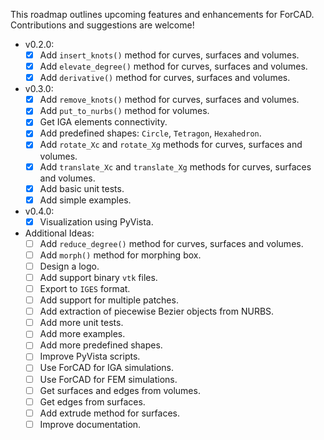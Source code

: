 This roadmap outlines upcoming features and enhancements for ForCAD. Contributions and suggestions are welcome!

- v0.2.0:
    - [x] Add `insert_knots()` method for curves, surfaces and volumes.
    - [x] Add `elevate_degree()` method for curves, surfaces and volumes.
    - [x] Add `derivative()` method for curves, surfaces and volumes.

- v0.3.0:
    - [x] Add `remove_knots()` method for curves, surfaces and volumes.
    - [x] Add `put_to_nurbs()` method for volumes.
    - [x] Get IGA elements connectivity.
    - [x] Add predefined shapes: `Circle`, `Tetragon`, `Hexahedron`.
    - [x] Add `rotate_Xc` and `rotate_Xg` methods for curves, surfaces and volumes.
    - [x] Add `translate_Xc` and `translate_Xg` methods for curves, surfaces and volumes.
    - [x] Add basic unit tests.
    - [x] Add simple examples.

- v0.4.0:
    - [x] Visualization using PyVista.

- Additional Ideas:
    - [ ] Add `reduce_degree()` method for curves, surfaces and volumes.
    - [ ] Add `morph()` method for morphing box.
    - [ ] Design a logo.
    - [ ] Add support binary `vtk` files.
    - [ ] Export to `IGES` format.
    - [ ] Add support for multiple patches.
    - [ ] Add extraction of piecewise Bezier objects from NURBS.
    - [ ] Add more unit tests.
    - [ ] Add more examples.
    - [ ] Add more predefined shapes.
    - [ ] Improve PyVista scripts.
    - [ ] Use ForCAD for IGA simulations.
    - [ ] Use ForCAD for FEM simulations.
    - [ ] Get surfaces and edges from volumes.
    - [ ] Get edges from surfaces.
    - [ ] Add extrude method for surfaces.
    - [ ] Improve documentation.